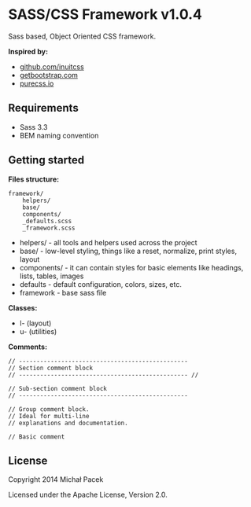 # SASS/CSS Framework v1.0.4

Sass based, Object Oriented CSS framework. 

**Inspired by:**

* [github.com/inuitcss](https://github.com/inuitcss)
* [getbootstrap.com](http://getbootstrap.com/)
* [purecss.io](http://purecss.io/)

## Requirements

* Sass 3.3
* BEM naming convention

## Getting started

**Files structure:**

	framework/
		helpers/
		base/
		components/
		_defaults.scss
		_framework.scss

* helpers/ - all tools and helpers used across the project
* base/ - low-level styling, things like a reset, normalize, print styles, layout
* components/ - it can contain styles for basic elements like headings, lists, tables, images
* defaults - default configuration, colors, sizes, etc.
* framework - base sass file

**Classes:**

* l- (layout)
* u- (utilities)

**Comments:**

	// ------------------------------------------------
	// Section comment block 
	// ------------------------------------------------ //
	
	// Sub-section comment block
	// ------------------------------------------------
	
	// Group comment block.
	// Ideal for multi-line 
	// explanations and documentation.

	// Basic comment

## License

Copyright 2014 Michał Pacek

Licensed under the Apache License, Version 2.0.